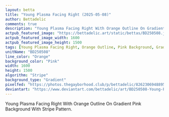 ```yaml
---
layout: betta
title: "Young Plasma Facing Right (2025-05-08)"
author: Bettadelic
comments: true
description: "Young Plasma Facing Right With Orange Outline On Gradient Pink Background With Stripe Pattern."
actpub_featured_image: "https://bettadelic.art/static/bettas/BD250508.jpg"
actpub_featured_image_width: 1600
actpub_featured_image_height: 1500
tags: [Young Plasma Facing Right, Orange Outline, Pink Background, Gradient Background Pattern, Stripe Pattern, May 2025]
unitName: "BD250508"
line_color: "Orange"
background_color: "Pink"
width: 1600
height: 1500
algorithm: "Stripe"
background_type: "Gradient"
pixelfed: "https://photos.thegayborhood.club/p/bettadelic/826230694889584048"
deviantart: "https://www.deviantart.com/bettadelic/art/BD250508-Young-Plasma-Facing-Right-2025-05-08-1192524510"
---
```


Young Plasma Facing Right With Orange Outline On Gradient Pink Background With Stripe Pattern.
